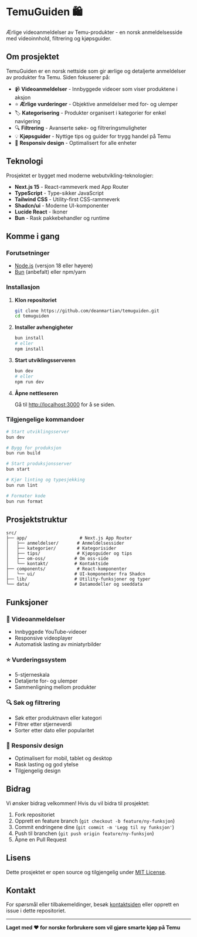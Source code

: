 # TemuGuiden 🛍️

Ærlige videoanmeldelser av Temu-produkter - en norsk anmeldelsesside med videoinnhold, filtrering og kjøpsguider.

## Om prosjektet

TemuGuiden er en norsk nettside som gir ærlige og detaljerte anmeldelser av produkter fra Temu. Siden fokuserer på:

- 📹 **Videoanmeldelser** - Innbyggede videoer som viser produktene i aksjon
- ⭐ **Ærlige vurderinger** - Objektive anmeldelser med for- og ulemper
- 🏷️ **Kategorisering** - Produkter organisert i kategorier for enkel navigering
- 🔍 **Filtrering** - Avanserte søke- og filtreringsmuligheter
- 💡 **Kjøpsguider** - Nyttige tips og guider for trygg handel på Temu
- 📱 **Responsiv design** - Optimalisert for alle enheter

## Teknologi

Prosjektet er bygget med moderne webutvikling-teknologier:

- **Next.js 15** - React-rammeverk med App Router
- **TypeScript** - Type-sikker JavaScript
- **Tailwind CSS** - Utility-first CSS-rammeverk
- **Shadcn/ui** - Moderne UI-komponenter
- **Lucide React** - Ikoner
- **Bun** - Rask pakkebehandler og runtime

## Komme i gang

### Forutsetninger

- [Node.js](https://nodejs.org/) (versjon 18 eller høyere)
- [Bun](https://bun.sh/) (anbefalt) eller npm/yarn

### Installasjon

1. **Klon repositoriet**
   ```bash
   git clone https://github.com/deanmartian/temuguiden.git
   cd temuguiden
   ```

2. **Installer avhengigheter**
   ```bash
   bun install
   # eller
   npm install
   ```

3. **Start utviklingsserveren**
   ```bash
   bun dev
   # eller
   npm run dev
   ```

4. **Åpne nettleseren**

   Gå til [http://localhost:3000](http://localhost:3000) for å se siden.

### Tilgjengelige kommandoer

```bash
# Start utviklingsserver
bun dev

# Bygg for produksjon
bun run build

# Start produksjonsserver
bun start

# Kjør linting og typesjekking
bun run lint

# Formater kode
bun run format
```

## Prosjektstruktur

```
src/
├── app/                    # Next.js App Router
│   ├── anmeldelser/       # Anmeldelsessider
│   ├── kategorier/        # Kategorisider
│   ├── tips/              # Kjøpsguider og tips
│   ├── om-oss/           # Om oss-side
│   └── kontakt/          # Kontaktside
├── components/            # React-komponenter
│   └── ui/               # UI-komponenter fra Shadcn
├── lib/                  # Utility-funksjoner og typer
└── data/                 # Datamodeller og seeddata
```

## Funksjoner

### 🎥 Videoanmeldelser
- Innbyggede YouTube-videoer
- Responsive videoplayer
- Automatisk lasting av miniatyrbilder

### ⭐ Vurderingssystem
- 5-stjerneskala
- Detaljerte for- og ulemper
- Sammenligning mellom produkter

### 🔍 Søk og filtrering
- Søk etter produktnavn eller kategori
- Filtrer etter stjerneverdi
- Sorter etter dato eller popularitet

### 📱 Responsiv design
- Optimalisert for mobil, tablet og desktop
- Rask lasting og god ytelse
- Tilgjengelig design

## Bidrag

Vi ønsker bidrag velkommen! Hvis du vil bidra til prosjektet:

1. Fork repositoriet
2. Opprett en feature branch (`git checkout -b feature/ny-funksjon`)
3. Commit endringene dine (`git commit -m 'Legg til ny funksjon'`)
4. Push til branchen (`git push origin feature/ny-funksjon`)
5. Åpne en Pull Request

## Lisens

Dette prosjektet er open source og tilgjengelig under [MIT License](LICENSE).

## Kontakt

For spørsmål eller tilbakemeldinger, besøk [kontaktsiden](https://temuguiden.no/kontakt) eller opprett en issue i dette repositoriet.

---

**Laget med ❤️ for norske forbrukere som vil gjøre smarte kjøp på Temu**
